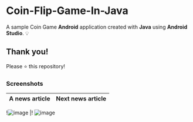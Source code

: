 # Coin-Flip-Game-In-Java

A sample Coin Game **Android** application created with **Java** using **Android Studio**. 💡

## Thank you!
Please ⭐️ this repository!

### Screenshots
A news article | Next news article
:------------------:|:------------------------:
!![image](https://user-images.githubusercontent.com/67371383/196048919-0e103eea-0f3f-43bc-a182-50213e91538e.png)
 |! ![image](https://user-images.githubusercontent.com/67371383/196048934-5d8966fc-6e9c-4211-8540-5034352e9b09.png)
